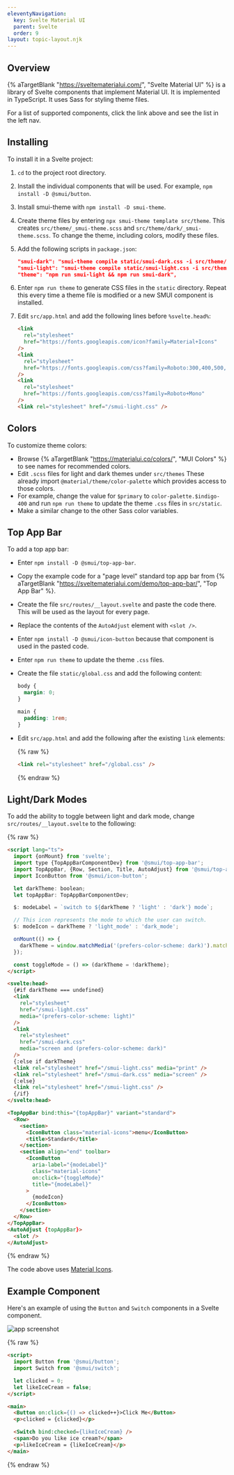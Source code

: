 ```yaml
---
eleventyNavigation:
  key: Svelte Material UI
  parent: Svelte
  order: 9
layout: topic-layout.njk
---
```


## Overview

{% aTargetBlank "https://sveltematerialui.com/", "Svelte Material UI" %}
is a library of Svelte components that implement Material UI.
It is implemented in TypeScript.
It uses Sass for styling theme files.

For a list of supported components, click the link above
and see the list in the left nav.

## Installing

To install it in a Svelte project:

1. `cd` to the project root directory.

1. Install the individual components that will be used.
   For example, `npm install -D @smui/button`.

1. Install smui-theme with `npm install -D smui-theme`.

1. Create theme files by entering `npx smui-theme template src/theme`.
   This creates `src/theme/_smui-theme.scss` and
   `src/theme/dark/_smui-theme.scss`.
   To change the theme, including colors, modify these files.

1. Add the following scripts in `package.json`:

   ```json
   "smui-dark": "smui-theme compile static/smui-dark.css -i src/theme/dark",
   "smui-light": "smui-theme compile static/smui-light.css -i src/theme",
   "theme": "npm run smui-light && npm run smui-dark",
   ```

1. Enter `npm run theme` to generate CSS files in the `static` directory.
   Repeat this every time a theme file is modified
   or a new SMUI component is installed.

1. Edit `src/app.html` and add the following lines before `%svelte.head%`:

   ```html
   <link
     rel="stylesheet"
     href="https://fonts.googleapis.com/icon?family=Material+Icons"
   />
   <link
     rel="stylesheet"
     href="https://fonts.googleapis.com/css?family=Roboto:300,400,500,600,700"
   />
   <link
     rel="stylesheet"
     href="https://fonts.googleapis.com/css?family=Roboto+Mono"
   />
   <link rel="stylesheet" href="/smui-light.css" />
   ```

## Colors

To customize theme colors:

- Browse {% aTargetBlank "https://materialui.co/colors/", "MUI Colors" %}
  to see names for recommended colors.
- Edit `.scss` files for light and dark themes under `src/themes`
  These already import `@material/theme/color-palette`
  which provides access to those colors.
- For example, change the value for `$primary` to `color-palette.$indigo-400`
  and run `npm run theme` to update the theme `.css` files in `src/static`.
- Make a similar change to the other Sass color variables.

## Top App Bar

To add a top app bar:

- Enter `npm install -D @smui/top-app-bar`.
- Copy the example code for a "page level" standard top app bar from
  {% aTargetBlank "https://sveltematerialui.com/demo/top-app-bar/",
  "Top App Bar" %}.
- Create the file `src/routes/__layout.svelte` and paste the code there.
  This will be used as the layout for every page.
- Replace the contents of the `AutoAdjust` element with `<slot />`.
- Enter `npm install -D @smui/icon-button`
  because that component is used in the pasted code.
- Enter `npm run theme` to update the theme `.css` files.
- Create the file `static/global.css` and add the following content:

  ```css
  body {
    margin: 0;
  }

  main {
    padding: 1rem;
  }
  ```

- Edit `src/app.html` and add the following after the existing `link` elements:

  {% raw %}

  ```html
  <link rel="stylesheet" href="/global.css" />
  ```

  {% endraw %}

## Light/Dark Modes

To add the ability to toggle between light and dark mode,
change `src/routes/__layout.svelte` to the following:

{% raw %}

```html
<script lang="ts">
  import {onMount} from 'svelte';
  import type {TopAppBarComponentDev} from '@smui/top-app-bar';
  import TopAppBar, {Row, Section, Title, AutoAdjust} from '@smui/top-app-bar';
  import IconButton from '@smui/icon-button';

  let darkTheme: boolean;
  let topAppBar: TopAppBarComponentDev;

  $: modeLabel = `switch to ${darkTheme ? 'light' : 'dark'} mode`;

  // This icon represents the mode to which the user can switch.
  $: modeIcon = darkTheme ? 'light_mode' : 'dark_mode';

  onMount(() => {
    darkTheme = window.matchMedia('(prefers-color-scheme: dark)').matches;
  });

  const toggleMode = () => (darkTheme = !darkTheme);
</script>

<svelte:head>
  {#if darkTheme === undefined}
  <link
    rel="stylesheet"
    href="/smui-light.css"
    media="(prefers-color-scheme: light)"
  />
  <link
    rel="stylesheet"
    href="/smui-dark.css"
    media="screen and (prefers-color-scheme: dark)"
  />
  {:else if darkTheme}
  <link rel="stylesheet" href="/smui-light.css" media="print" />
  <link rel="stylesheet" href="/smui-dark.css" media="screen" />
  {:else}
  <link rel="stylesheet" href="/smui-light.css" />
  {/if}
</svelte:head>

<TopAppBar bind:this="{topAppBar}" variant="standard">
  <Row>
    <section>
      <IconButton class="material-icons">menu</IconButton>
      <title>Standard</title>
    </section>
    <section align="end" toolbar>
      <IconButton
        aria-label="{modeLabel}"
        class="material-icons"
        on:click="{toggleMode}"
        title="{modeLabel}"
      >
        {modeIcon}
      </IconButton>
    </section>
  </Row>
</TopAppBar>
<AutoAdjust {topAppBar}>
  <slot />
</AutoAdjust>
```

{% endraw %}

The code above uses
<a href="https://fonts.google.com/icons?selected=Material%2BIcons"
rel="noopener" target="_blank">Material Icons</a>.

## Example Component

Here's an example of using the `Button` and `Switch` components
in a Svelte component.

<img alt="app screenshot" class="keep-size"
  src="/blog/assets/svelte-material-ui.png?v={{pkg.version}}">

{% raw %}

```html
<script>
  import Button from '@smui/button';
  import Switch from '@smui/switch';

  let clicked = 0;
  let likeIceCream = false;
</script>

<main>
  <Button on:click={() => clicked++}>Click Me</Button>
  <p>clicked = {clicked}</p>

  <Switch bind:checked={likeIceCream} />
  <span>Do you like ice cream?</span>
  <p>likeIceCream = {likeIceCream}</p>
</main>
```

{% endraw %}
